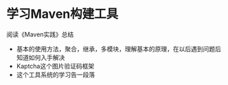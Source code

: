 # 学习Maven构建工具


阅读《Maven实践》总结

* 基本的使用方法，聚合，继承，多模块，理解基本的原理，在以后遇到问题后知道如何入手解决
* Kaptcha这个图片验证码框架
* 这个工具系统的学习告一段落


